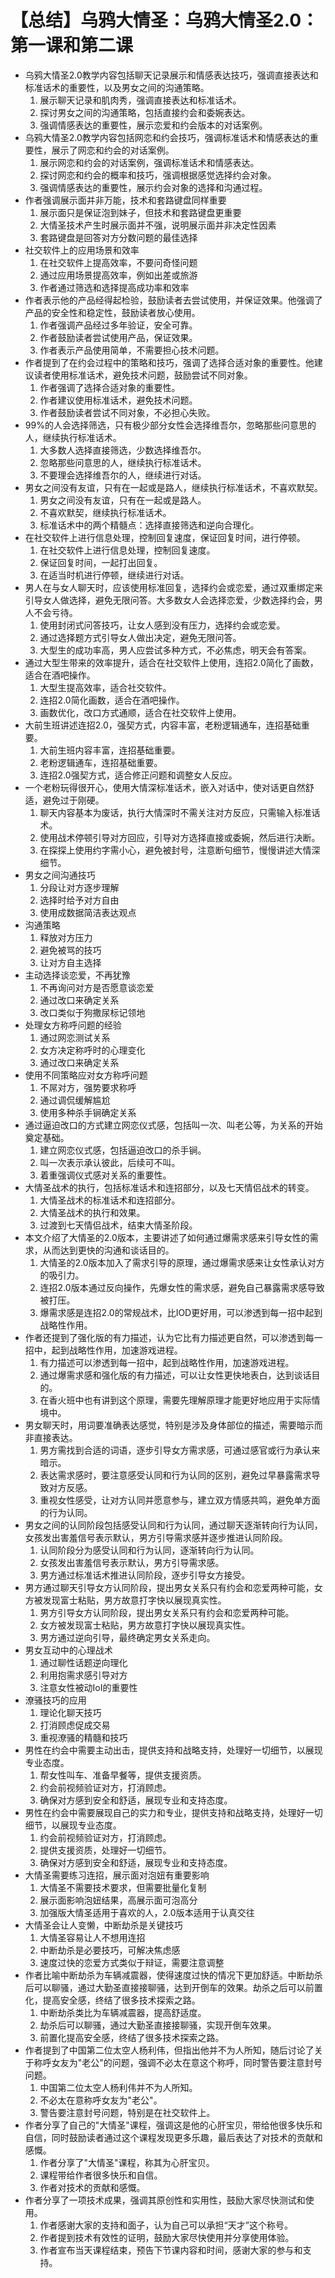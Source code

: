 # 【总结】乌鸦大情圣：乌鸦大情圣2.0：第一课和第二课

-   乌鸦大情圣2.0教学内容包括聊天记录展示和情感表达技巧，强调直接表达和标准话术的重要性，以及男女之间的沟通策略。
    1.  展示聊天记录和肌肉秀，强调直接表达和标准话术。
    2.  探讨男女之间的沟通策略，包括直接约会和委婉表达。
    3.  强调情感表达的重要性，展示恋爱和约会版本的对话案例。
-   乌鸦大情圣2.0教学内容包括网恋和约会技巧，强调标准话术和情感表达的重要性，展示了网恋和约会的对话案例。
    1.  展示网恋和约会的对话案例，强调标准话术和情感表达。
    2.  探讨网恋和约会的概率和技巧，强调根据感觉选择约会对象。
    3.  强调情感表达的重要性，展示约会对象的选择和沟通过程。
-   作者强调展示面并非万能，技术和套路键盘同样重要
    1.  展示面只是保证泡到妹子，但技术和套路键盘更重要
    2.  大情圣技术产生时展示面并不强，说明展示面并非决定性因素
    3.  套路键盘是回答对方分数问题的最佳选择
-   社交软件上的应用场景和效率
    1.  在社交软件上提高效率，不要问奇怪问题
    2.  通过应用场景提高效率，例如出差或旅游
    3.  作者通过筛选和选择提高成功率和效率
-   作者表示他的产品经得起检验，鼓励读者去尝试使用，并保证效果。他强调了产品的安全性和稳定性，鼓励读者放心使用。
    1.  作者强调产品经过多年验证，安全可靠。
    2.  作者鼓励读者尝试使用产品，保证效果。
    3.  作者表示产品使用简单，不需要担心技术问题。
-   作者提到了在约会过程中的策略和技巧，强调了选择合适对象的重要性。他建议读者使用标准话术，避免技术问题，鼓励尝试不同对象。
    1.  作者强调了选择合适对象的重要性。
    2.  作者建议使用标准话术，避免技术问题。
    3.  作者鼓励读者尝试不同对象，不必担心失败。
-   99%的人会选择筛选，只有极少部分女性会选择维吾尔，忽略那些问意思的人，继续执行标准话术。
    1.  大多数人选择直接筛选，少数选择维吾尔。
    2.  忽略那些问意思的人，继续执行标准话术。
    3.  不要理会选择维吾尔的人，继续进行对话。
-   男女之间没有友谊，只有在一起或是路人，继续执行标准话术，不喜欢默契。
    1.  男女之间没有友谊，只有在一起或是路人。
    2.  不喜欢默契，继续执行标准话术。
    3.  标准话术中的两个精髓点：选择直接筛选和逆向合理化。
-   在社交软件上进行信息处理，控制回复速度，保证回复时间，进行停顿。
    1.  在社交软件上进行信息处理，控制回复速度。
    2.  保证回复时间，一起打出回复。
    3.  在适当时机进行停顿，继续进行对话。
-   男人在与女人聊天时，应该使用标准回复，选择约会或恋爱，通过双重绑定来引导女人做选择，避免无限问答。大多数女人会选择恋爱，少数选择约会，男人不会亏待。
    1.  使用封闭式问答技巧，让女人感到没有压力，选择约会或恋爱。
    2.  通过选择题方式引导女人做出决定，避免无限问答。
    3.  大型生的成功率高，男人应尝试多种方式，不必焦虑，明天会有答案。
-   通过大型生带来的效率提升，适合在社交软件上使用，连招2.0简化了画数，适合在酒吧操作。
    1.  大型生提高效率，适合社交软件。
    2.  连招2.0简化画数，适合在酒吧操作。
    3.  画数优化，改口方式通顺，适合在社交软件上使用。
-   大前生班讲述连招2.0，强契方式，内容丰富，老粉逻辑通车，连招基础重要。
    1.  大前生班内容丰富，连招基础重要。
    2.  老粉逻辑通车，连招基础重要。
    3.  连招2.0强契方式，适合修正问题和调整女人反应。
-   一个老粉玩得很开心，使用大情深标准话术，嵌入对话中，使对话更自然舒适，避免过于刚硬。
    1.  聊天内容基本为废话，执行大情深时不需关注对方反应，只需输入标准话术。
    2.  使用战术停顿引导对方回应，引导对方选择直接或委婉，然后进行决断。
    3.  在探探上使用约字需小心，避免被封号，注意断句细节，慢慢讲述大情深细节。
-   男女之间沟通技巧
    1.  分段让对方逐步理解
    2.  选择时给予对方自由
    3.  使用成数据简洁表达观点
-   沟通策略
    1.  释放对方压力
    2.  避免被骂的技巧
    3.  让对方自主选择
-   主动选择谈恋爱，不再犹豫
    1.  不再询问对方是否愿意谈恋爱
    2.  通过改口来确定关系
    3.  改口类似于狗撒尿标记领地
-   处理女方称呼问题的经验
    1.  通过网恋测试关系
    2.  女方决定称呼时的心理变化
    3.  通过改口来确定关系
-   使用不同策略应对女方称呼问题
    1.  不屌对方，强势要求称呼
    2.  通过调侃缓解尴尬
    3.  使用多种杀手锏确定关系
-   通过逼迫改口的方式建立网恋仪式感，包括叫一次、叫老公等，为关系的开始奠定基础。
    1.  建立网恋仪式感，包括逼迫改口的杀手锏。
    2.  叫一次表示承认彼此，后续可不叫。
    3.  着重强调仪式感对关系的重要性。
-   大情圣战术的执行，包括标准话术和连招部分，以及七天情侣战术的转变。
    1.  大情圣战术的标准话术和连招部分。
    2.  大情圣战术的执行和效果。
    3.  过渡到七天情侣战术，结束大情圣阶段。
-   本文介绍了大情圣的2.0版本，主要讲述了如何通过爆需求感来引导女性的需求，从而达到更快的沟通和谈话目的。
    1.  大情圣的2.0版本加入了需求引导的原理，通过爆需求感来让女性承认对方的吸引力。
    2.  连招2.0版本通过反向操作，先爆女性的需求感，避免自己暴露需求感导致被打压。
    3.  爆需求感是连招2.0的常规战术，比IOD更好用，可以渗透到每一招中起到战略性作用。
-   作者还提到了强化版的有力描述，认为它比有力描述更自然，可以渗透到每一招中，起到战略性作用，加速游戏进程。
    1.  有力描述可以渗透到每一招中，起到战略性作用，加速游戏进程。
    2.  通过爆需求感和强化版的有力描述，可以让女性更快地表白，达到谈话目的。
    3.  在香火班中也有讲到这个原理，需要先理解原理才能更好地应用于实际情境中。
-   男女聊天时，用词要准确表达感觉，特别是涉及身体部位的描述，需要暗示而非直接表达。
    1.  男方需找到合适的词语，逐步引导女方需求感，可通过感官或行为承认来暗示。
    2.  表达需求感时，要注意感受认同和行为认同的区别，避免过早暴露需求导致对方反感。
    3.  重视女性感受，让对方认同并愿意参与，建立双方情感共鸣，避免单方面的行为认同。
-   男女之间的认同阶段包括感受认同和行为认同，通过聊天逐渐转向行为认同，女孩发出害羞信号表示默认，男方引导需求感并逐步推进认同阶段。
    1.  认同阶段分为感受认同和行为认同，逐渐转向行为认同。
    2.  女孩发出害羞信号表示默认，男方引导需求感。
    3.  男方通过标准话术推进认同阶段，逐步引导女方接受。
-   男方通过聊天引导女方认同阶段，提出男女关系只有约会和恋爱两种可能，女方被发现富士粘贴，男方故意打字快以展现真实性。
    1.  男方引导女方认同阶段，提出男女关系只有约会和恋爱两种可能。
    2.  女方被发现富士粘贴，男方故意打字快以展现真实性。
    3.  男方通过逆向引导，最终确定男女关系走向。
-   男女互动中的心理战术
    1.  通过聊性话题逆向理化
    2.  利用抱需求感引导对方
    3.  注意女性被动IoI的重要性
-   潦骚技巧的应用
    1.  理论化聊天技巧
    2.  打消顾虑促成交易
    3.  重视潦骚的精髓和技巧
-   男性在约会中需要主动出击，提供支持和战略支持，处理好一切细节，以展现专业态度。
    1.  帮女性叫车、准备早餐等，提供支援资质。
    2.  约会前视频验证对方，打消顾虑。
    3.  确保对方感到安全和舒适，展现专业和支持态度。
-   男性在约会中需要展现自己的实力和专业，提供支持和战略支持，处理好一切细节，以展现专业态度。
    1.  约会前视频验证对方，打消顾虑。
    2.  提供支援资质，处理好一切细节。
    3.  确保对方感到安全和舒适，展现专业和支持态度。
-   大情圣需要练习连招，展示面对泡妞有重要影响
    1.  大情圣不需要技术要求，但需要批量化复制
    2.  展示面影响泡妞结果，高展示面可泡高分
    3.  加强版大情圣适用于喜欢的人，2.0版本适用于认真交往
-   大情圣会让人变懒，中断劫杀是关键技巧
    1.  大情圣容易让人不想用连招
    2.  中断劫杀是必要技巧，可解决焦虑感
    3.  速度过快的恋爱方式类似于辩证，需要注意调整
-   作者比喻中断劫杀为车辆减震器，使得速度过快的情况下更加舒适。中断劫杀后可以聊骚，通过大勤圣直接接聊骚，达到开倒车的效果。劫杀之后可以前置化，提高安全感，终结了很多技术探索之路。
    1.  中断劫杀类比为车辆减震器，提高舒适度。
    2.  劫杀后可以聊骚，通过大勤圣直接接聊骚，实现开倒车效果。
    3.  前置化提高安全感，终结了很多技术探索之路。
-   作者提到了中国第二位太空人杨利伟，但指出他并不为人所知，随后讨论了关于称呼女友为"老公"的问题，强调不必太在意这个称呼，同时警告要注意封号问题。
    1.  中国第二位太空人杨利伟并不为人所知。
    2.  不必太在意称呼女友为"老公"。
    3.  警告要注意封号问题，特别是在社交软件上。
-   作者分享了自己的"大情圣"课程，强调这是他的心肝宝贝，带给他很多快乐和自信，同时鼓励读者通过这个课程发现更多乐趣，最后表达了对技术的贡献和感慨。
    1.  作者分享了"大情圣"课程，称其为心肝宝贝。
    2.  课程带给作者很多快乐和自信。
    3.  作者对技术的贡献和感慨。
-   作者分享了一项技术成果，强调其原创性和实用性，鼓励大家尽快测试和使用。
    1.  作者感谢大家的支持和面子，认为自己可以承担“天才”这个称号。
    2.  作者提到技术有效性的证明，鼓励大家尽快使用并分享使用体验。
    3.  作者宣布当天课程结束，预告下节课内容和时间，感谢大家的参与和支持。